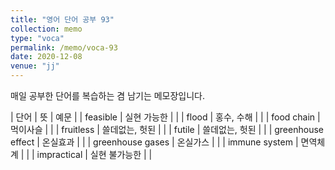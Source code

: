 ```yaml
---
title: "영어 단어 공부 93"
collection: memo
type: "voca"
permalink: /memo/voca-93
date: 2020-12-08
venue: "jj"
---
```


매일 공부한 단어를 복습하는 겸 남기는 메모장입니다.

| 단어 | 뜻 | 예문 | 
| feasible | 실현 가능한 |  |
| flood | 홍수, 수해 |  |
| food chain | 먹이사슬 |  |
| fruitless | 쓸데없는, 헛된 |  |
| futile | 쓸데없는, 헛된 |  |
| greenhouse effect | 온실효과 |  |
| greenhouse gases | 온실가스 |  |
| immune system | 면역체계 |  |
| impractical | 실현 불가능한 |  |













































